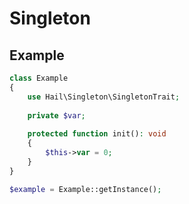 # Singleton

## Example
```php
class Example
{
    use Hail\Singleton\SingletonTrait;
    
    private $var;
    
    protected function init(): void
    {
        $this->var = 0;
    }
}

$example = Example::getInstance();
```
